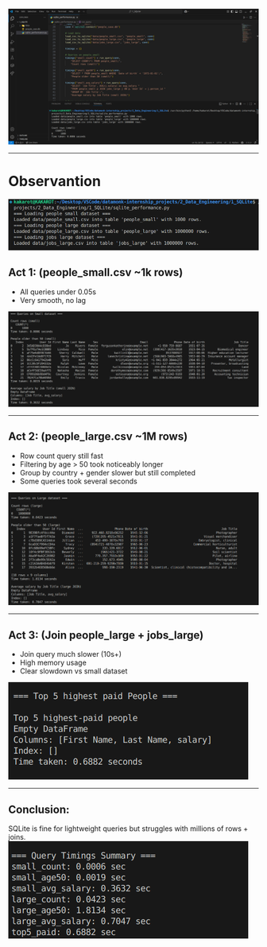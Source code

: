 ![](https://github.com/Raman7072/datamonk-internship_projects/blob/main/2_Data_Engineering/1_SQLite/screenshots/sql0.png)

---
# Observantion

![](https://github.com/Raman7072/datamonk-internship_projects/blob/main/2_Data_Engineering/1_SQLite/screenshots/sql1.png)

## Act 1: (people_small.csv ~1k rows)
- All queries under 0.05s
- Very smooth, no lag

![](https://github.com/Raman7072/datamonk-internship_projects/blob/main/2_Data_Engineering/1_SQLite/screenshots/sql2.png)

---
## Act 2: (people_large.csv ~1M rows)
- Row count query still fast
- Filtering by age > 50 took noticeably longer
- Group by country + gender slower but still completed
- Some queries took several seconds

![](https://github.com/Raman7072/datamonk-internship_projects/blob/main/2_Data_Engineering/1_SQLite/screenshots/sql3.png)

---
## Act 3: (Join people_large + jobs_large)
- Join query much slower (10s+)
- High memory usage
- Clear slowdown vs small dataset

![](https://github.com/Raman7072/datamonk-internship_projects/blob/main/2_Data_Engineering/1_SQLite/screenshots/sql4.png)

---
## Conclusion:
SQLite is fine for lightweight queries but struggles with millions of rows + joins.
![](https://github.com/Raman7072/datamonk-internship_projects/blob/main/2_Data_Engineering/1_SQLite/screenshots/sql5.png)
